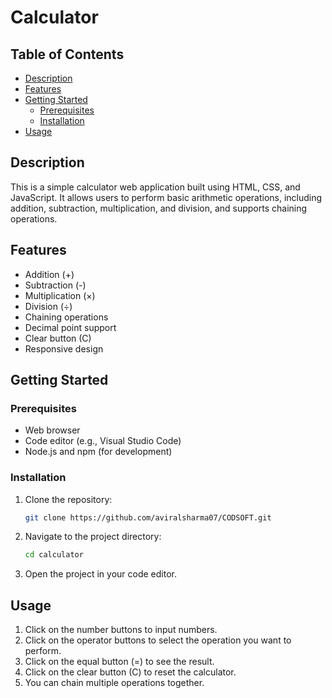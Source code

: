# Calculator

## Table of Contents

- [Description](#description)
- [Features](#features)
- [Getting Started](#getting-started)
  - [Prerequisites](#prerequisites)
  - [Installation](#installation)
- [Usage](#usage)

## Description

This is a simple calculator web application built using HTML, CSS, and JavaScript. It allows users to perform basic arithmetic operations, including addition, subtraction, multiplication, and division, and supports chaining operations.

## Features

- Addition (+)
- Subtraction (-)
- Multiplication (×)
- Division (÷)
- Chaining operations
- Decimal point support
- Clear button (C)
- Responsive design

## Getting Started

### Prerequisites

- Web browser
- Code editor (e.g., Visual Studio Code)
- Node.js and npm (for development)

### Installation

1. Clone the repository:

   ```bash
   git clone https://github.com/aviralsharma07/CODSOFT.git
   ```

2. Navigate to the project directory:

   ```bash
   cd calculator
   ```

3. Open the project in your code editor.

## Usage

1. Click on the number buttons to input numbers.
2. Click on the operator buttons to select the operation you want to perform.
3. Click on the equal button (=) to see the result.
4. Click on the clear button (C) to reset the calculator.
5. You can chain multiple operations together.
